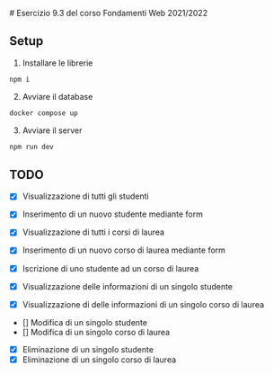 # Esercizio 9.3 del corso Fondamenti Web 2021/2022

## Setup

1. Installare le librerie
  ```sh
  npm i
  ```

2. Avviare il database
  ```sh
  docker compose up
  ```

3. Avviare il server
  ```sh
  npm run dev
  ```

## TODO

- [x] Visualizzazione di tutti gli studenti
- [x] Inserimento di un nuovo studente mediante form
- [x] Visualizzazione di tutti i corsi di laurea
- [x] Inserimento di un nuovo corso di laurea mediante form
- [x] Iscrizione di uno studente ad un corso di laurea

- [x] Visualizzazione delle informazioni di un singolo studente
- [x] Visualizzazione di delle informazioni di un singolo corso di laurea
- [] Modifica di un singolo studente
- [] Modifica di un singolo corso di laurea
- [x] Eliminazione di un singolo studente
- [x] Eliminazione di un singolo corso di laurea